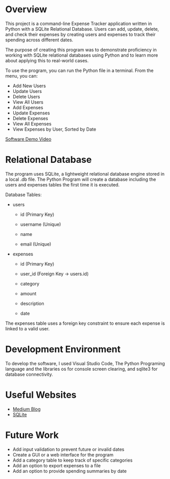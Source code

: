 # Overview

This project is a command-line Expense Tracker application written in Python with a SQLite Relational Database. Users can add, update, delete, and check their expenses by creating users and expenses to track their spending across different dates.

The purpose of creating this program was to demonstrate proficiency in working with SQLite relational databases using Python and to learn more about applying this to real-world cases.

To use the program, you can run the Python file in a terminal. From the menu, you can:

- Add New Users
- Update Users
- Delete Users
- View All Users
- Add Expenses
- Update Expenses
- Delete Expenses
- View All Expenses
- View Expenses by User, Sorted by Date

[Software Demo Video](https://www.youtube.com/watch?v=F7UNjhzV9FY)

# Relational Database

The program uses SQLite, a lightweight relational database engine stored in a local .db file. The Python Program will create a database including the users and expenses tables the first time it is executed.

Database Tables:

- users

  - id (Primary Key)

  - username (Unique)

  - name

  - email (Unique)

- expenses

  - id (Primary Key)

  - user_id (Foreign Key → users.id)

  - category

  - amount

  - description

  - date

The expenses table uses a foreign key constraint to ensure each expense is linked to a valid user.

# Development Environment

To develop the software, I used Visual Studio Code, The Python Programing language and the libraries os for console screen clearing, and sqlite3 for database connectivity.

# Useful Websites

- [Medium Blog](https://medium.com/@nutanbhogendrasharma/sqlite-relational-database-management-with-python-7d9ca4fc2ae7)
- [SQLite](https://www.sqlite.org/docs.html)

# Future Work

- Add input validation to prevent future or invalid dates
- Create a GUI or a web interface for the program
- Add a category table to keep track of specific categories
- Add an option to export expenses to a file
- Add an option to provide spending summaries by date
